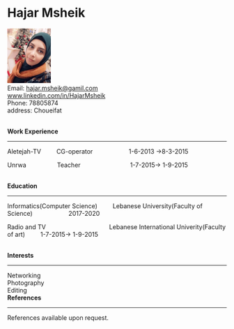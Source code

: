 <!-- Headings       -->
#  **Hajar Msheik**
<img width="100" src="https://github.com/HajarMsheik/Markdown-cv/blob/main/Hajar.jpg?raw=true"><br>
Email: <hajar.msheik@gamil.com><br>
www.linkedin.com/in/HajarMsheik<br>
Phone: 78805874<br>
address: Choueifat<br><br>

**Work Experience**
___
<p>Aletejah-TV &nbsp  &nbsp  &nbsp  &nbsp       CG-operator  &nbsp  &nbsp  &nbsp  &nbsp  &nbsp  &nbsp  &nbsp  &nbsp  &nbsp   &nbsp  1-6-2013 ->8-3-2015</p>
<p>Unrwa &nbsp &nbsp &nbsp &nbsp  &nbsp &nbsp &nbsp &nbsp&nbsp     Teacher &nbsp &nbsp &nbsp &nbsp &nbsp &nbsp  &nbsp &nbsp &nbsp &nbsp &nbsp &nbsp &nbsp &nbsp 1-7-2015-> 1-9-2015  <br><br>

**Education**
____
<p>Informatics(Computer Science) &nbsp  &nbsp  &nbsp  &nbsp       Lebanese University(Faculty of Science)  &nbsp  &nbsp  &nbsp  &nbsp  &nbsp  &nbsp  &nbsp  &nbsp  &nbsp   &nbsp  2017-2020</p>
<p>Radio and TV &nbsp &nbsp &nbsp  &nbsp &nbsp &nbsp &nbsp &nbsp &nbsp &nbsp &nbsp &nbsp &nbsp &nbsp &nbsp &nbsp &nbsp &nbsp   Lebanese International Univerity(Faculty of art) &nbsp &nbsp &nbsp &nbsp   1-7-2015-> 1-9-2015  <br><br>

**Interests**
____
Networking<br>
Photography<br>
Editing<br>
**References**
___
References available upon request.


